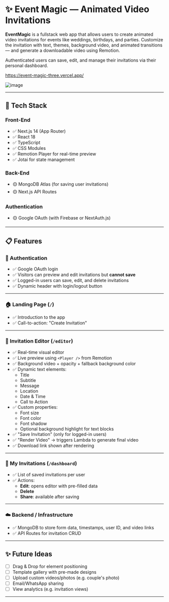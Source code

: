 # ✨ Event Magic — Animated Video Invitations

**EventMagic** is a fullstack web app that allows users to create animated video invitations for events like weddings, birthdays, and parties. Customize the invitation with text, themes, background video, and animated transitions — and generate a downloadable video using Remotion.

Authenticated users can save, edit, and manage their invitations via their personal dashboard.

https://event-magic-three.vercel.app/


![image](https://github.com/user-attachments/assets/64c6959a-ff33-4016-a56e-af5c955eb9ba)

---

## 🚀 Tech Stack

### Front-End

- ✅ Next.js 14 (App Router)
- ✅ React 18
- ✅ TypeScript
- ✅ CSS Modules
- ✅ Remotion Player for real-time preview
- ✅ Jotai for state management

### Back-End

- 🟡 MongoDB Atlas (for saving user invitations)
- 🟡 Next.js API Routes

### Authentication

- 🟡 Google OAuth (with Firebase or NextAuth.js)

---

## 📋 Features

### 🔐 Authentication

- ✅ Google OAuth login
- ✅ Visitors can preview and edit invitations but **cannot save**
- ✅ Logged-in users can save, edit, and delete invitations
- ✅ Dynamic header with login/logout button

---

### 🏠 Landing Page (`/`)

- ✅ Introduction to the app
- ✅ Call-to-action: "Create Invitation"

---

### 🎨 Invitation Editor (`/editor`)

- ✅ Real-time visual editor
- ✅ Live preview using `<Player />` from Remotion
- ✅ Background video + opacity + fallback background color
- ✅ Dynamic text elements:
  - Title
  - Subtitle
  - Message
  - Location
  - Date & Time
  - Call to Action
- ✅ Custom properties:
  - Font size
  - Font color
  - Font shadow
  - Optional background highlight for text blocks
- ✅ "Save Invitation" (only for logged-in users)
- ✅ "Render Video" → triggers Lambda to generate final video
- ✅ Download link shown after rendering

---

### 📂 My Invitations (`/dashboard`)

- ✅ List of saved invitations per user
- ✅ Actions:
  - **Edit**: opens editor with pre-filled data
  - **Delete**
  - **Share**: available after saving

---

### ☁️ Backend / Infrastructure

- ✅ MongoDB to store form data, timestamps, user ID, and video links
- ✅ API Routes for invitation CRUD

---

## ✨ Future Ideas

- [ ] Drag & Drop for element positioning
- [ ] Template gallery with pre-made designs
- [ ] Upload custom videos/photos (e.g. couple's photo)
- [ ] Email/WhatsApp sharing
- [ ] View analytics (e.g. invitation views)

---
